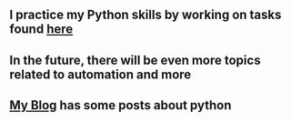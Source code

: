 ## I practice my Python skills by working on tasks found [here](https://quantrimang.com/hoc/hon-100-bai-tap-python-co-loi-giai-code-mau-142456#mcetoc_1btoaqi390)

## In the future, there will be even more topics related to automation and more

## [My Blog](https://hjn4pwn.github.io/Huyna-blog.github.io/) has some posts about python
